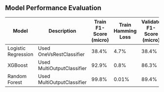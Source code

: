 ## Model Performance Evaluation

| Model             | Description                         | Train F1-Score (micro) | Train Hamming Loss | Validate F1-Score (micro) | Validate Hamming Loss | Test F1-Score (micro) | Test Hamming Loss |
|------------------|---------------------------------|------------------|---------------|------------------|---------------|------------------|---------------|
| Logistic Regression | Used OneVsRestClassifier      | 38.4%            | 4.7%          | 38.4%            | 4.7%          | 38.3%            | 4.7%          |
| XGBoost           | Used MultiOutputClassifier     | 92.9%            | 0.8%          | 86.3%            | 1.4%          | 86.3%            | 1.4%          |
| Random Forest     | Used MultiOutputClassifier     | 99.8%            | 0.01%         | 89.4%            | 1.1%          | 89.4%            | 1.1%          |
